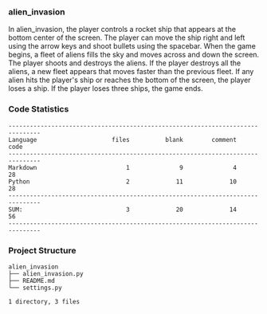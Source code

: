 
### alien_invasion

In alien_invasion, the player controls a rocket ship that appears
at the bottom center of the screen. The player can move the ship
right and left using the arrow keys and shoot bullets using the
spacebar. When the game begins, a fleet of aliens fills the sky
and moves across and down the screen. The player shoots and
destroys the aliens. If the player destroys all the aliens, a new fleet
appears that moves faster than the previous fleet. If any alien hits
the player's ship or reaches the bottom of the screen, the player
loses a ship. If the player loses three ships, the game ends.

<!-- CODE_STATISTICS_START -->

### Code Statistics

```
-------------------------------------------------------------------------------
Language                     files          blank        comment           code
-------------------------------------------------------------------------------
Markdown                         1              9              4             28
Python                           2             11             10             28
-------------------------------------------------------------------------------
SUM:                             3             20             14             56
-------------------------------------------------------------------------------
```
<!-- CODE_STATISTICS_END -->

<!-- PROJECT_STRUCTURE_START -->

### Project Structure

```
alien_invasion
├── alien_invasion.py
├── README.md
└── settings.py

1 directory, 3 files
```
<!-- PROJECT_STRUCTURE_END -->
